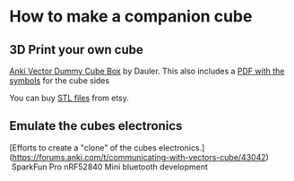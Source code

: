 # How to make a companion cube

## 3D Print your own cube


[Anki Vector Dummy Cube Box](https://www.thingiverse.com/thing:3405048) by
Dauler.  This also includes a
[PDF with the symbols](https://www.thingiverse.com/download:6015391)
for the cube sides

You can buy [STL files](https://www.etsy.com/listing/804973883/3d-models-stl-vector-dummy-cubes-fdm-and) from etsy.

## Emulate the cubes electronics


[Efforts to create a "clone" of the cubes electronics.]
(https://forums.anki.com/t/communicating-with-vectors-cube/43042)
 SparkFun Pro nRF52840 Mini bluetooth development

